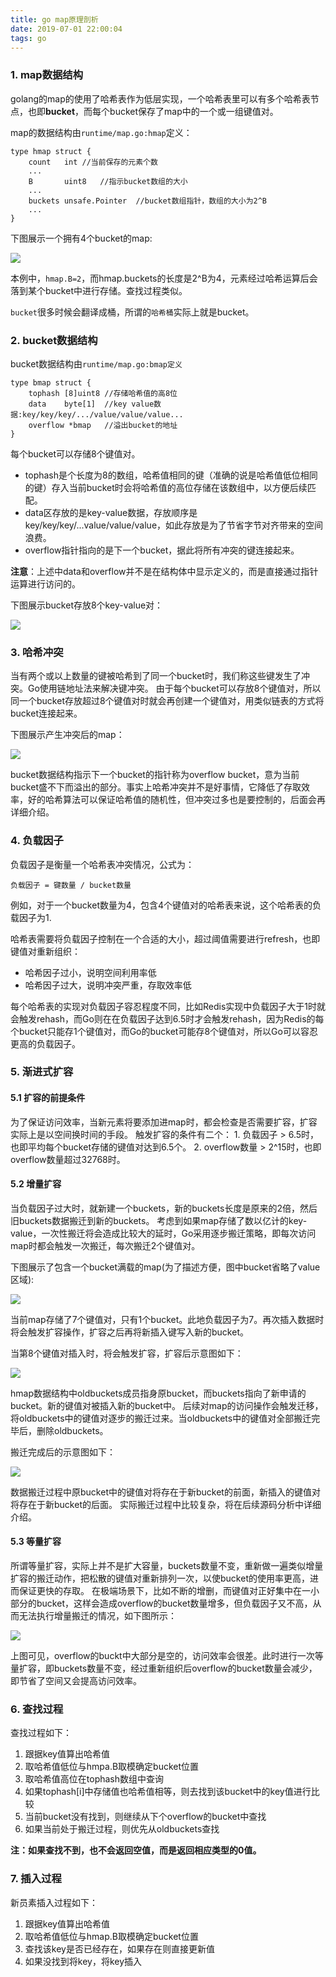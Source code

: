 ```yaml
---
title: go map原理剖析
date: 2019-07-01 22:00:04
tags: go
---
```


### 1. map数据结构

golang的map的使用了哈希表作为低层实现，一个哈希表里可以有多个哈希表节点，也即**bucket**，而每个bucket保存了map中的一个或一组键值对。

map的数据结构由`runtime/map.go:hmap`定义：

```
type hmap struct {
    count   int //当前保存的元素个数
    ...
    B       uint8   //指示bucket数组的大小
    ...
    buckets unsafe.Pointer  //bucket数组指针，数组的大小为2^B
    ...
}
```

下图展示一个拥有4个bucket的map:

![](http://image.huany.top/hexo/go/map-01-struct.png)

本例中，`hmap.B=2`，而hmap.buckets的长度是2^B为4，元素经过哈希运算后会落到某个bucket中进行存储。查找过程类似。

`bucket`很多时候会翻译成桶，所谓的`哈希桶`实际上就是bucket。

### 2. bucket数据结构

bucket数据结构由`runtime/map.go:bmap定义`

```
type bmap struct {
    tophash [8]uint8 //存储哈希值的高8位
    data    byte[1]  //key value数据:key/key/key/.../value/value/value...
    overflow *bmap   //溢出bucket的地址
}
```

每个bucket可以存储8个键值对。

- tophash是个长度为8的数组，哈希值相同的键（准确的说是哈希值低位相同的键）存入当前bucket时会将哈希值的高位存储在该数组中，以方便后续匹配。
- data区存放的是key-value数据，存放顺序是key/key/key/...value/value/value，如此存放是为了节省字节对齐带来的空间浪费。
- overflow指针指向的是下一个bucket，据此将所有冲突的键连接起来。

**注意**：上述中data和overflow并不是在结构体中显示定义的，而是直接通过指针运算进行访问的。

下图展示bucket存放8个key-value对：

![](http://image.huany.top/hexo/go/map-02-struct_sketch.png)

### 3. 哈希冲突

当有两个或以上数量的键被哈希到了同一个bucket时，我们称这些键发生了冲突。Go使用链地址法来解决键冲突。 由于每个bucket可以存放8个键值对，所以同一个bucket存放超过8个键值对时就会再创建一个键值对，用类似链表的方式将bucket连接起来。

下图展示产生冲突后的map：

![](http://image.huany.top/hexo/go/map-03-struct_sketch.png)

bucket数据结构指示下一个bucket的指针称为overflow bucket，意为当前bucket盛不下而溢出的部分。事实上哈希冲突并不是好事情，它降低了存取效率，好的哈希算法可以保证哈希值的随机性，但冲突过多也是要控制的，后面会再详细介绍。

### 4. 负载因子

负载因子是衡量一个哈希表冲突情况，公式为：

```
负载因子 = 键数量 / bucket数量
```

例如，对于一个bucket数量为4，包含4个键值对的哈希表来说，这个哈希表的负载因子为1.

哈希表需要将负载因子控制在一个合适的大小，超过阈值需要进行refresh，也即键值对重新组织：

- 哈希因子过小，说明空间利用率低
- 哈希因子过大，说明冲突严重，存取效率低

每个哈希表的实现对负载因子容忍程度不同，比如Redis实现中负载因子大于1时就会触发rehash，而Go则在在负载因子达到6.5时才会触发rehash，因为Redis的每个bucket只能存1个键值对，而Go的bucket可能存8个键值对，所以Go可以容忍更高的负载因子。

### 5. 渐进式扩容

#### 5.1 扩容的前提条件

为了保证访问效率，当新元素将要添加进map时，都会检查是否需要扩容，扩容实际上是以空间换时间的手段。 触发扩容的条件有二个： 1. 负载因子 > 6.5时，也即平均每个bucket存储的键值对达到6.5个。 2. overflow数量 > 2^15时，也即overflow数量超过32768时。

#### 5.2 增量扩容

当负载因子过大时，就新建一个buckets，新的buckets长度是原来的2倍，然后旧buckets数据搬迁到新的buckets。 考虑到如果map存储了数以亿计的key-value，一次性搬迁将会造成比较大的延时，Go采用逐步搬迁策略，即每次访问map时都会触发一次搬迁，每次搬迁2个键值对。

下图展示了包含一个bucket满载的map(为了描述方便，图中bucket省略了value区域):

![](http://image.huany.top/hexo/go/map-04-struct_sketch.png)

当前map存储了7个键值对，只有1个bucket。此地负载因子为7。再次插入数据时将会触发扩容操作，扩容之后再将新插入键写入新的bucket。

当第8个键值对插入时，将会触发扩容，扩容后示意图如下：

![](http://image.huany.top/hexo/go/map-05-struct_sketch.png)

hmap数据结构中oldbuckets成员指身原bucket，而buckets指向了新申请的bucket。新的键值对被插入新的bucket中。 后续对map的访问操作会触发迁移，将oldbuckets中的键值对逐步的搬迁过来。当oldbuckets中的键值对全部搬迁完毕后，删除oldbuckets。

搬迁完成后的示意图如下：

![](http://image.huany.top/hexo/go/map-06-struct_sketch.png)

数据搬迁过程中原bucket中的键值对将存在于新bucket的前面，新插入的键值对将存在于新bucket的后面。 实际搬迁过程中比较复杂，将在后续源码分析中详细介绍。

#### 5.3 等量扩容

所谓等量扩容，实际上并不是扩大容量，buckets数量不变，重新做一遍类似增量扩容的搬迁动作，把松散的键值对重新排列一次，以使bucket的使用率更高，进而保证更快的存取。 在极端场景下，比如不断的增删，而键值对正好集中在一小部分的bucket，这样会造成overflow的bucket数量增多，但负载因子又不高，从而无法执行增量搬迁的情况，如下图所示：

![](http://image.huany.top/hexo/go/map-07-struct_sketch.png)

上图可见，overflow的buckt中大部分是空的，访问效率会很差。此时进行一次等量扩容，即buckets数量不变，经过重新组织后overflow的bucket数量会减少，即节省了空间又会提高访问效率。

### 6. 查找过程

查找过程如下：

1.  跟据key值算出哈希值 
2.  取哈希值低位与hmpa.B取模确定bucket位置
3.  取哈希值高位在tophash数组中查询
4.  如果tophash[i]中存储值也哈希值相等，则去找到该bucket中的key值进行比较
5.  当前bucket没有找到，则继续从下个overflow的bucket中查找
6.  如果当前处于搬迁过程，则优先从oldbuckets查找

**注：如果查找不到，也不会返回空值，而是返回相应类型的0值。**

### 7. 插入过程

新员素插入过程如下： 

1. 跟据key值算出哈希值
2. 取哈希值低位与hmap.B取模确定bucket位置
3. 查找该key是否已经存在，如果存在则直接更新值 
4. 如果没找到将key，将key插入

